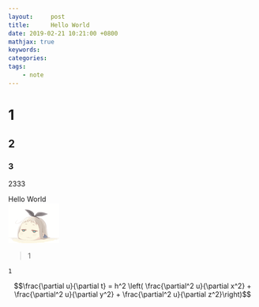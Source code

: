 ```yaml
---
layout:     post
title:      Hello World
date: 2019-02-21 10:21:00 +0800
mathjax: true
keywords:
categories:
tags:
	- note
---
```


# 1 
## 2 
### 3 

2333  
<!--more-->

Hello World  
![](2019-02-21-hello-world/01.png) 

> 1

```
1
```

$$\frac{\partial u}{\partial t} = h^2 \left( \frac{\partial^2 u}{\partial x^2} + \frac{\partial^2 u}{\partial y^2} + \frac{\partial^2 u}{\partial z^2}\right)$$